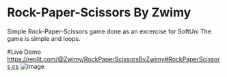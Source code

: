 # Rock-Paper-Scissors By Zwimy
Simple Rock-Paper-Scissors game done as an excercise for SoftUni
The game is simple and loops.

#Live Demo 
https://replit.com/@Zwimy/RockPaperScissorsByZwimy#RockPaperScissors.cs
![image](https://user-images.githubusercontent.com/123006586/214015839-9e991eca-c0bf-4871-a900-72a1b56ae501.png)

